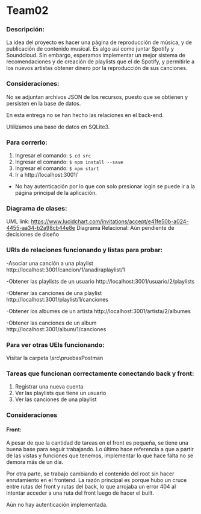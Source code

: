# Team02
### Descripción:
La idea del proyecto es hacer una página de reproducción de música, y de publicación de contenido musical. Es algo así como juntar Spotify y Soundcloud. Sin embargo, esperamos implementar un mejor sistema de recomendaciones y de creación de playlists que el de Spotify, y permitirle a los nuevos artistas obtener dinero por la reproducción de sus canciones.

### Consideraciones:

No se adjuntan archivos JSON de los recursos, puesto que se obtienen y persisten en la base de datos.

En esta entrega no se han hecho las relaciones en el back-end.

Utilizamos una base de datos en SQLite3.

### Para correrlo:

1. Ingresar el comando: `$ cd src`
2. Ingresar el comando: `$ npm install --save`
3. Ingresar el comando: `$ npm start`
4. Ir a http://localhost:3001/
* No hay autenticación por lo que con solo presionar login se puede ir a la página principal de la aplicación.

### Diagrama de clases:
UML link: https://www.lucidchart.com/invitations/accept/e41fe50b-a024-4455-aa34-b2a98cb44e8e
Diagrama Relacional: Aún pendiente de decisiones de diseño

### URIs de relaciones funcionando y listas para probar:

-Asociar una canción a una playlist
http://localhost:3001/cancion/1/anadiraplaylist/1

-Obtener las playlists de un usuario
http://localhost:3001/usuario/2/playlists

-Obtener las canciones de una playlist
http://localhost:3001/playlist/1/canciones

-Obtener los albumes de un artista
http://localhost:3001/artista/2/albumes

-Obtener las canciones de un album
http://localhost:3001/album/1/canciones

### Para ver otras UEIs funcionando:
Visitar la carpeta \src\pruebasPostman

### Tareas que funcionan correctamente conectando back y front:
1. Registrar una nueva cuenta
2. Ver las playlists que tiene un usuario
3. Ver las canciones de una playlist

### Consideraciones
#### Front:
A pesar de que la cantidad de tareas en el front es pequeña, se tiene una buena base para seguir trabajando. Lo último hace referencia a que a partir de las vistas y funciones que tenemos, implementar lo que hace falta no se demora más de un día.

Por otra parte, se trabajo cambiando el contenido del root sin hacer enrutamiento en el frontend. La razón principal es porque hubo un cruce entre rutas del front y rutas del back, lo que arrojaba un error 404 al intentar acceder a una ruta del front luego de hacer el built.

Aún no hay autenticación implementada.
